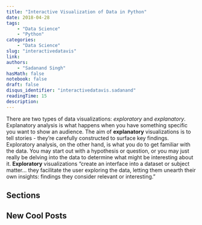 ```yaml
---
title: "Interactive Visualization of Data in Python"
date: 2018-04-28
tags:
    - "Data Science"
    - "Python"
categories:
    - "Data Science"
slug: "interactivedatavis"
link:
authors:
    - "Sadanand Singh"
hasMath: false
notebook: false
draft: false
disqus_identifier: "interactivedatavis.sadanand"
readingTime: 15
description:
---
```


There are two types of data visualizations: _exploratory_ and _explanatory_.
Explanatory analysis is what happens when you have something specific you want 
to show an audience. The aim of **explanatory** visualizations is to tell 
stories - they’re carefully constructed to surface key findings.
Exploratory analysis, on the other hand, is what you do to get familiar with 
the data. You may start out with a hypothesis or question, or you may just 
really be delving into the data to determine what might be interesting about 
it. **Exploratory** visualizations “create an interface into a dataset or 
subject matter... they facilitate the user exploring the data, letting them 
unearth their own insights: findings they consider relevant or interesting.”

<!--more-->



<!--TOC-->

## Sections

## New Cool Posts
